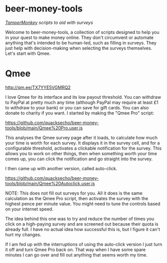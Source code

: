 # beer-money-tools

_[TamperMonkey](https://www.tampermonkey.net/) scripts to aid with surveys_

Welcome to beer-money-tools, a collection of scripts designed to help you in your quest to make money online. They don't circumvent or automate anything that's intended to be human-led, such as filling in surveys. They just help with decision-making when selecting the surveys themselves. Let's start with Qmee.

# Qmee

http://qm.ee/TX7YYE5VGMRQ2

I love Qmee for its interface and its low payout threshold. You can withdraw to PayPal at pretty much any time (although PayPal may require at least £1 to withdraw to your bank) or you can save for gift cards. You can also donate to charity if you want. I started by making the "Qmee Pro" script:

https://github.com/quacksecho/beer-money-tools/blob/main/Qmee%20Pro.user.js

This analyses the Qmee survey page after it loads, to calculate how much your time is worth for each survey. It displays it in the survey cell, and for a configurable threshold, activates a clickable notification for the survey. This allows you to work on other things, then when something worth your time comes up, you can click the notification and go straight into the survey.

I then came up with another version, called auto-click.

https://github.com/quacksecho/beer-money-tools/blob/main/Qmee%20Autoclick.user.js

NOTE: This does not fill out surveys for you. All it does is the same calculation as the Qmee Pro script, then activates the survey with the highest pence per minute value. You might need to tune the controls based on your internet speed.

The idea behind this one was to try and reduce the number of times you click on a high-paying survey and are screened out because their quota is already full. I have no actual idea how successful this is, but I figure it can't hurt my changes.

If I am fed up with the interruptions of using the auto-click version I just turn it off and turn Qmee Pro back on. That way when I have some spare minutes I can go over and fill out anything that seems worth my time.
